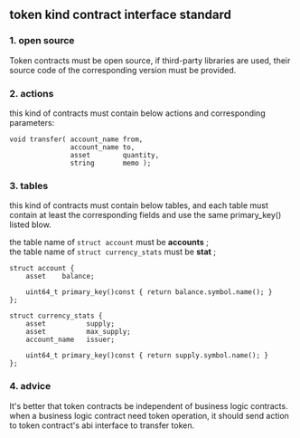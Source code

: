
## token kind contract interface standard

### 1. open source
Token contracts must be open source, if third-party libraries are used, their source code of the corresponding version must be provided.


### 2. actions
this kind of contracts must contain below actions and corresponding parameters:  
``` 
void transfer( account_name from,
               account_name to,
               asset        quantity,
               string       memo );
```

### 3. tables
this kind of contracts must contain below tables, 
and each table must contain at least the corresponding fields and use the same primary_key() listed blow.

the table name of `struct account` must be **accounts** ;  
the table name of `struct currency_stats` must be **stat** ;  

``` 
struct account {
    asset    balance;

    uint64_t primary_key()const { return balance.symbol.name(); }
};

struct currency_stats {
    asset          supply;
    asset          max_supply;
    account_name   issuer;

    uint64_t primary_key()const { return supply.symbol.name(); }
};

```
### 4. advice
It's better that token contracts be independent of business logic contracts. when a business logic contract need token operation, it should send action to token contract's abi interface to transfer token.
